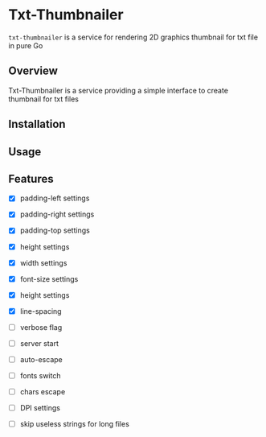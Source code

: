 # Txt-Thumbnailer

```txt-thumbnailer``` is a service for rendering 2D graphics thumbnail for txt file in pure Go

## Overview

Txt-Thumbnailer is a service providing a simple interface to create thumbnail for txt files

## Installation

## Usage

## Features

- [x] padding-left settings
- [x] padding-right settings
- [x] padding-top settings
- [x] height settings
- [x] width settings
- [x] font-size settings
- [x] height settings
- [x] line-spacing

- [ ] verbose flag
- [ ] server start
- [ ] auto-escape
- [ ] fonts switch
- [ ] chars escape
- [ ] DPI settings
- [ ] skip useless strings for long files